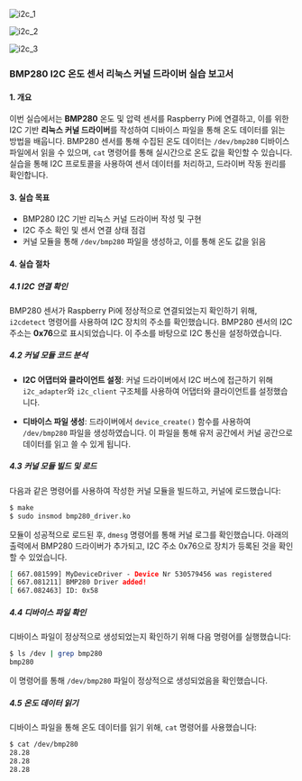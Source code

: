 ![i2c_1](https://github.com/user-attachments/assets/dab6c00c-6110-4b47-bcad-26afc8a915bf)

![i2c_2](https://github.com/user-attachments/assets/9f03ccfd-22db-4d70-a78c-14c5e9e77905)

![i2c_3](https://github.com/user-attachments/assets/38bb4fe6-41df-441b-a4d7-e9fa123d77e5)

### BMP280 I2C 온도 센서 리눅스 커널 드라이버 실습 보고서

#### 1. 개요
이번 실습에서는 **BMP280** 온도 및 압력 센서를 Raspberry Pi에 연결하고, 이를 위한 I2C 기반 **리눅스 커널 드라이버**를 작성하여 디바이스 파일을 통해 온도 데이터를 읽는 방법을 배웁니다. BMP280 센서를 통해 수집된 온도 데이터는 `/dev/bmp280` 디바이스 파일에서 읽을 수 있으며, `cat` 명령어를 통해 실시간으로 온도 값을 확인할 수 있습니다. 실습을 통해 I2C 프로토콜을 사용하여 센서 데이터를 처리하고, 드라이버 작동 원리를 확인합니다.

#### 3. 실습 목표
- BMP280 I2C 기반 리눅스 커널 드라이버 작성 및 구현
- I2C 주소 확인 및 센서 연결 상태 점검
- 커널 모듈을 통해 `/dev/bmp280` 파일을 생성하고, 이를 통해 온도 값을 읽음

#### 4. 실습 절차

##### 4.1 I2C 연결 확인
BMP280 센서가 Raspberry Pi에 정상적으로 연결되었는지 확인하기 위해, `i2cdetect` 명령어를 사용하여 I2C 장치의 주소를 확인했습니다. BMP280 센서의 I2C 주소는 **0x76**으로 표시되었습니다. 이 주소를 바탕으로 I2C 통신을 설정하였습니다.

##### 4.2 커널 모듈 코드 분석
- **I2C 어댑터와 클라이언트 설정**: 
  커널 드라이버에서 I2C 버스에 접근하기 위해 `i2c_adapter`와 `i2c_client` 구조체를 사용하여 어댑터와 클라이언트를 설정했습니다.
  
- **디바이스 파일 생성**: 
  드라이버에서 `device_create()` 함수를 사용하여 `/dev/bmp280` 파일을 생성하였습니다. 이 파일을 통해 유저 공간에서 커널 공간으로 데이터를 읽고 쓸 수 있게 됩니다.

##### 4.3 커널 모듈 빌드 및 로드
다음과 같은 명령어를 사용하여 작성한 커널 모듈을 빌드하고, 커널에 로드했습니다:

```bash
$ make
$ sudo insmod bmp280_driver.ko
```

모듈이 성공적으로 로드된 후, `dmesg` 명령어를 통해 커널 로그를 확인했습니다. 아래의 출력에서 BMP280 드라이버가 추가되고, I2C 주소 0x76으로 장치가 등록된 것을 확인할 수 있었습니다.

```bash
[ 667.081599] MyDeviceDriver - Device Nr 530579456 was registered
[ 667.081211] BMP280 Driver added!
[ 667.082463] ID: 0x58
```

##### 4.4 디바이스 파일 확인
디바이스 파일이 정상적으로 생성되었는지 확인하기 위해 다음 명령어를 실행했습니다:

```bash
$ ls /dev | grep bmp280
bmp280
```

이 명령어를 통해 `/dev/bmp280` 파일이 정상적으로 생성되었음을 확인했습니다.

##### 4.5 온도 데이터 읽기
디바이스 파일을 통해 온도 데이터를 읽기 위해, `cat` 명령어를 사용했습니다:

```bash
$ cat /dev/bmp280
28.28
28.28
28.28
```

